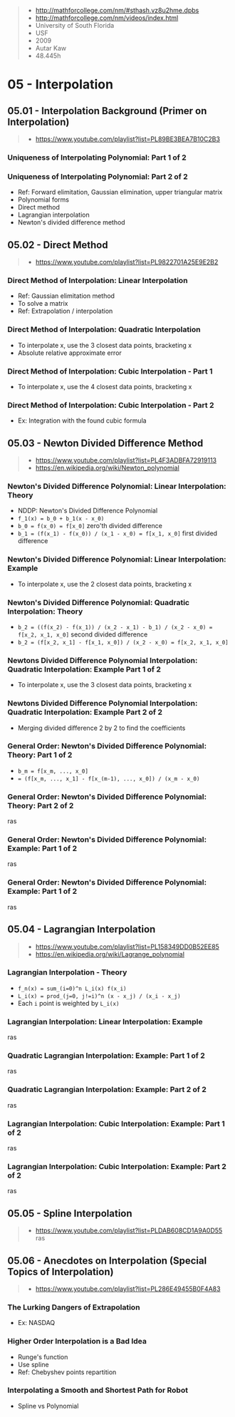 <!-- *********************************************************************** -->
<!--                                                                         -->
<!--                                                      :::      ::::::::  -->
<!-- Numerical_Methods.md                               :+:      :+:    :+:  -->
<!--                                                  +:+ +:+         +:+    -->
<!-- By: ngoguey <ngoguey@student.42.fr>            +#+  +:+       +#+       -->
<!--                                              +#+#+#+#+#+   +#+          -->
<!-- Created: 2017/02/22 17:36:45 by ngoguey           #+#    #+#            -->
<!-- Updated: 2017/02/23 21:08:31 by ngoguey          ###   ########.fr      -->
<!--                                                                         -->
<!-- *********************************************************************** -->

> - http://mathforcollege.com/nm/#sthash.vz8u2hme.dpbs
> - http://mathforcollege.com/nm/videos/index.html
> - University of South Florida
> - USF
> - 2009
> - Autar Kaw
> - 48.445h

# 05 - Interpolation
## 05.01 - Interpolation Background (Primer on Interpolation)
> - https://www.youtube.com/playlist?list=PL89BE3BEA7B10C2B3

### Uniqueness of Interpolating Polynomial: Part 1 of 2

### Uniqueness of Interpolating Polynomial: Part 2 of 2
- Ref: Forward elimitation, Gaussian elimination, upper triangular matrix
- Polynomial forms
 - Direct method
 - Lagrangian interpolation
 - Newton's divided difference method

## 05.02 - Direct Method
> - https://www.youtube.com/playlist?list=PL9822701A25E9E2B2

### Direct Method of Interpolation: Linear Interpolation
- Ref: Gaussian elimitation method
 - To solve a matrix
- Ref: Extrapolation / interpolation

### Direct Method of Interpolation: Quadratic Interpolation
- To interpolate x, use the 3 closest data points, bracketing x
- Absolute relative approximate error

### Direct Method of Interpolation: Cubic Interpolation - Part 1
- To interpolate x, use the 4 closest data points, bracketing x

### Direct Method of Interpolation: Cubic Interpolation - Part 2
- Ex: Integration with the found cubic formula

## 05.03 - Newton Divided Difference Method
> - https://www.youtube.com/playlist?list=PL4F3ADBFA72919113
> - https://en.wikipedia.org/wiki/Newton_polynomial

### Newton's Divided Difference Polynomial: Linear Interpolation: Theory
- NDDP: Newton's Divided Difference Polynomial
- `f_1(x) = b_0 + b_1(x - x_0)`
 - `b_0 = f(x_0) = f[x_0]` zero'th divided difference
 - `b_1 = (f(x_1) - f(x_0)) / (x_1 - x_0) = f[x_1, x_0]` first divided difference

### Newton's Divided Difference Polynomial: Linear Interpolation: Example
- To interpolate x, use the 2 closest data points, bracketing x

### Newton's Divided Difference Polynomial: Quadratic Interpolation: Theory
- `b_2 = ((f(x_2) - f(x_1)) / (x_2 - x_1) - b_1) / (x_2 - x_0) = f[x_2, x_1, x_0]` second divided difference
- `b_2 = (f[x_2, x_1] - f[x_1, x_0]) / (x_2 - x_0) = f[x_2, x_1, x_0]`

### Newtons Divided Difference Polynomial Interpolation: Quadratic Interpolation: Example Part 1 of 2
- To interpolate x, use the 3 closest data points, bracketing x

### Newtons Divided Difference Polynomial Interpolation: Quadratic Interpolation: Example Part 2 of 2
- Merging divided difference 2 by 2 to find the coefficients

### General Order: Newton's Divided Difference Polynomial: Theory: Part 1 of 2
- `b_m = f[x_m, ..., x_0]`
 - `= (f[x_m, ..., x_1] - f[x_(m-1), ..., x_0]) / (x_m - x_0)`

### General Order: Newton's Divided Difference Polynomial: Theory: Part 2 of 2
ras

### General Order: Newton's Divided Difference Polynomial: Example: Part 1 of 2
ras

### General Order: Newton's Divided Difference Polynomial: Example: Part 1 of 2
ras

## 05.04 - Lagrangian Interpolation
> - https://www.youtube.com/playlist?list=PL158349DD0B52EE85
> - https://en.wikipedia.org/wiki/Lagrange_polynomial

### Lagrangian Interpolation - Theory
- `f_n(x) = sum_(i=0)^n L_i(x) f(x_i)`
 - `L_i(x) = prod_(j=0, j!=i)^n (x - x_j) / (x_i - x_j)`
 - Each `i` point is weighted by `L_i(x)`

### Lagrangian Interpolation: Linear Interpolation: Example
ras

### Quadratic Lagrangian Interpolation: Example: Part 1 of 2
ras

### Quadratic Lagrangian Interpolation: Example: Part 2 of 2
ras

### Lagrangian Interpolation: Cubic Interpolation: Example: Part 1 of 2
ras

### Lagrangian Interpolation: Cubic Interpolation: Example: Part 2 of 2
ras

## 05.05 - Spline Interpolation
> - https://www.youtube.com/playlist?list=PLDAB608CD1A9A0D55
ras


## 05.06 - Anecdotes on Interpolation (Special Topics of Interpolation)
> - https://www.youtube.com/playlist?list=PL286E49455B0F4A83

### The Lurking Dangers of Extrapolation
- Ex: NASDAQ

### Higher Order Interpolation is a Bad Idea
- Runge's function
 - Use spline
- Ref: Chebyshev points repartition

### Interpolating a Smooth and Shortest Path for Robot
- Spline vs Polynomial
